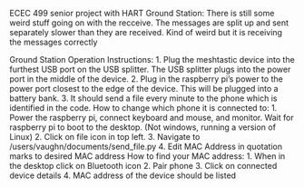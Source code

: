 ECEC 499 senior project with HART 
Ground Station:
There is still some weird stuff going on with the recceive. The messages are split up and sent separately slower than they are received. Kind of weird but it is receiving the messages correctly

  Ground Station Operation Instructions:
    1.	Plug the meshtastic device into the furthest USB port on the USB splitter. The USB splitter plugs into the power port in the middle of the device.
    2.	Plug in the raspberry pi’s power to the power port closest to the edge of the device. This will be plugged into a battery bank.
    3.	It should send a file every minute to the phone which is identified in the code.
  How to change which phone it is connected to:
    1.	Power the raspberry pi, connect keyboard and mouse, and monitor. Wait for raspberry pi to boot to the desktop. (Not windows, running a version of Linux)
    2.	Click on file icon in top left.
    3.	Navigate to /users/vaughn/documents/send_file.py
    4.	Edit MAC Address in quotation marks to desired MAC address
  How to find your MAC address:
    1.	When in the desktop click on Bluetooth icon
    2.	Pair phone
    3.	Click on connected device details
    4.	MAC address of the device should be listed
